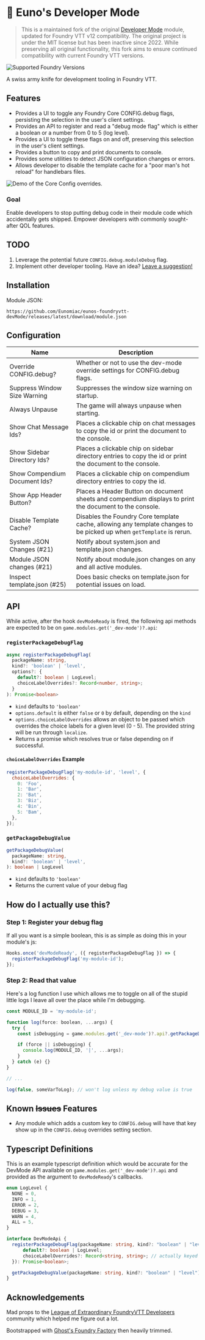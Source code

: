 # 🧙 Euno's Developer Mode

> This is a maintained fork of the original [Developer Mode](https://github.com/League-of-Foundry-Developers/foundryvtt-devMode) module, updated for Foundry VTT v12 compatibility. The original project is under the MIT license but has been inactive since 2022. While preserving all original functionality, this fork aims to ensure continued compatibility with current Foundry VTT versions.

![Supported Foundry Versions](https://img.shields.io/endpoint?url=https://foundryshields.com/version?url=https://github.com/Eunomiac/eunos-foundryvtt-devMode/releases/latest/download/module.json)

A swiss army knife for development tooling in Foundry VTT.

## Features

- Provides a UI to toggle any Foundry Core CONFIG.debug flags, persisting the selection in the user's client settings.
- Provides an API to register and read a "debug mode flag" which is either a boolean or a number from 0 to 5 (log level).
- Provides a UI to toggle these flags on and off, preserving this selection in the user's client settings.
- Provides a button to copy and print documents to console.
- Provides some utilities to detect JSON configuration changes or errors.
- Allows developer to disable the template cache for a "poor man's hot reload" for handlebars files.

![Demo of the Core Config overrides.](docs/debug-mode-core-config.png)

### Goal

Enable developers to stop putting debug code in their module code which accidentally gets shipped.
Empower developers with commonly sought-after QOL features.

## TODO

1. Leverage the potential future `CONFIG.debug.moduleDebug` flag.
1. Implement other developer tooling. Have an idea? [Leave a suggestion!](https://github.com/Eunomiac/eunos-foundryvtt-devMode/issues/new?assignees=&labels=enhancement%2C+suggestion&template=feature_request.md&title=)

## Installation

Module JSON:

```link
https://github.com/Eunomiac/eunos-foundryvtt-devMode/releases/latest/download/module.json
```

## Configuration

| **Name**                      | Description                                                                                                          |
| ----------------------------- | -------------------------------------------------------------------------------------------------------------------- |
| Override CONFIG.debug?        | Whether or not to use the dev-mode override settings for CONFIG.debug flags.                                         |
| Suppress Window Size Warning  | Suppresses the window size warning on startup.                                                                       |
| Always Unpause                | The game will always unpause when starting.                                                                          |
| Show Chat Message Ids?        | Places a clickable chip on chat messages to copy the id or print the document to the console.                        |
| Show Sidebar Directory Ids?   | Places a clickable chip on sidebar directory entries to copy the id or print the document to the console.            |
| Show Compendium Document Ids? | Places a clickable chip on compendium directory entries to copy the id.                                              |
| Show App Header Button?       | Places a Header Button on document sheets and compendium displays to print the document to the console.              |
| Disable Template Cache?       | Disables the Foundry Core template cache, allowing any template changes to be picked up when `getTemplate` is rerun. |
| System JSON Changes (#21)     | Notify about system.json and template.json changes.                                                                  |
| Module JSON changes (#21)     | Notify about module.json changes on any and all active modules.                                                      |
| Inspect template.json (#25)   | Does basic checks on template.json for potential issues on load.                                                     |

## API

While active, after the hook `devModeReady` is fired, the following api methods are expected to be on `game.modules.get('_dev-mode')?.api`:

### `registerPackageDebugFlag`

```ts
async registerPackageDebugFlag(
  packageName: string,
  kind?: 'boolean' | 'level',
  options?: {
    default?: boolean | LogLevel;
    choiceLabelOverrides?: Record<number, string>;
  }
): Promise<boolean>
```

- `kind` defaults to `'boolean'`
- `options.default` is either `false` or `0` by default, depending on the `kind`
- `options.choiceLabelOverrides` allows an object to be passed which overrides the choice labels for a given level (0 - 5). The provided string will be run through `localize`.
- Returns a promise which resolves true or false depending on if successful.

#### `choiceLabelOverrides` Example

```js
registerPackageDebugFlag('my-module-id', 'level', {
  choiceLabelOverrides: {
    0: 'Foo',
    1: 'Bar',
    2: 'Bat',
    3: 'Biz',
    4: 'Bin',
    5: 'Bam',
  },
});
```

### `getPackageDebugValue`

```ts
getPackageDebugValue(
  packageName: string,
  kind?: 'boolean' | 'level',
): boolean | LogLevel
```

- `kind` defaults to `'boolean'`
- Returns the current value of your debug flag

## How do I actually use this?

### Step 1: Register your debug flag

If all you want is a simple boolean, this is as simple as doing this in your module's js:

```js
Hooks.once('devModeReady', ({ registerPackageDebugFlag }) => {
  registerPackageDebugFlag('my-module-id');
});
```

### Step 2: Read that value

Here's a log function I use which allows me to toggle on all of the stupid little logs I leave all over the place while I'm debugging.

```js
const MODULE_ID = 'my-module-id';

function log(force: boolean, ...args) {
  try {
    const isDebugging = game.modules.get('_dev-mode')?.api?.getPackageDebugValue(MODULE_ID);

    if (force || isDebugging) {
      console.log(MODULE_ID, '|', ...args);
    }
  } catch (e) {}
}

// ...

log(false, someVarToLog); // won't log unless my debug value is true
```

## Known ~~Issues~~ Features

- Any module which adds a custom key to `CONFIG.debug` will have that key show up in the `CONFIG.debug` overrides setting section.

## Typescript Definitions

This is an example typescript definition which would be accurate for the DevMode API available on `game.modules.get('_dev-mode')?.api` and provided as the argument to `devModeReady`'s callbacks.

```ts
enum LogLevel {
  NONE = 0,
  INFO = 1,
  ERROR = 2,
  DEBUG = 3,
  WARN = 4,
  ALL = 5,
}

interface DevModeApi {
  registerPackageDebugFlag(packageName: string, kind?: "boolean" | "level", options?: {
      default?: boolean | LogLevel;
      choiceLabelOverrides?: Record<string, string>; // actually keyed by LogLevel number
  }): Promise<boolean>;

  getPackageDebugValue(packageName: string, kind?: "boolean" | "level"): boolean | LogLevel;
}
```

## Acknowledgements

Mad props to the [League of Extraordinary FoundryVTT Developers](https://forums.forge-vtt.com/c/package-development/11) community which helped me figure out a lot.

Bootstrapped with [Ghost's Foundry Factory](https://github.com/ghost-fvtt/foundry-factory) then heavily trimmed.
